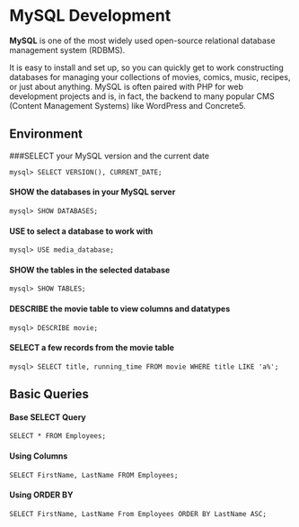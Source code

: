 # MySQL Development

**MySQL** is one of the most widely used open-source relational database management system (RDBMS).

It is easy to install and set up, so you can quickly get to work constructing databases for managing your collections of movies, comics, music, recipes, or just about anything. MySQL is often paired with PHP for web development projects and is, in fact, the backend to many popular CMS (Content Management Systems) like WordPress and Concrete5.

## Environment

###SELECT your MySQL version and the current date

	mysql> SELECT VERSION(), CURRENT_DATE;

#### SHOW the databases in your MySQL server

	mysql> SHOW DATABASES;

#### USE to select a database to work with

	mysql> USE media_database;

#### SHOW the tables in the selected database

	mysql> SHOW TABLES;

#### DESCRIBE the movie table to view columns and datatypes

	mysql> DESCRIBE movie;

#### SELECT a few records from the movie table

	mysql> SELECT title, running_time FROM movie WHERE title LIKE 'a%';

## Basic Queries

#### Base SELECT Query

	SELECT * FROM Employees;

#### Using Columns

	SELECT FirstName, LastName FROM Employees;

#### Using ORDER BY

	SELECT FirstName, LastName From Employees ORDER BY LastName ASC;